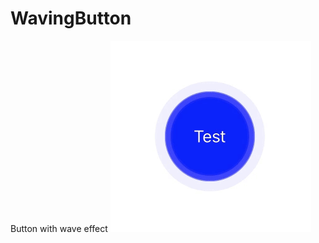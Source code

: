 # WavingButton
Button with wave effect
![image](https://github.com/Geor9eLau/WavingButton/blob/master/ezgif.com-crop.gif)
